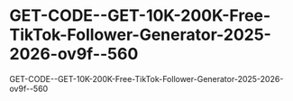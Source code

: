 # GET-CODE--GET-10K-200K-Free-TikTok-Follower-Generator-2025-2026-ov9f--560
GET-CODE--GET-10K-200K-Free-TikTok-Follower-Generator-2025-2026-ov9f--560
